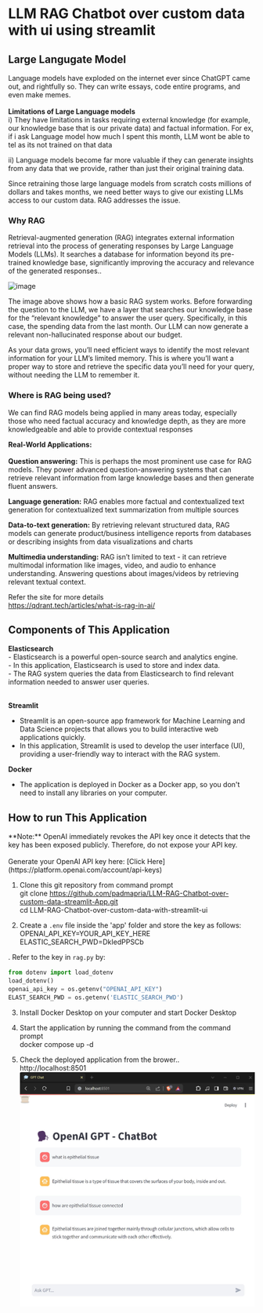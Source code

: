 # LLM RAG Chatbot over custom data with ui using streamlit

<h2> Large Langugate Model</h2> 
Language models have exploded on the internet ever since ChatGPT came out, and rightfully so. They can write essays, code entire programs, and even make memes. 
<br/>
<br/>
<b> Limitations of Large Language models </b> <br/>   
i) They have limitations in tasks requiring external knowledge (for example, our knowledge base that is our private data) and factual information. For ex, if i ask Language model how much I spent this month, LLM wont be able to tel as its not trained on that data     
      
ii)  Language models become far more valuable if they can generate insights from any data that we provide, rather than just their original training data.

Since retraining those large language models from scratch costs millions of dollars and takes months, we need better ways to give our existing LLMs access to our custom data. RAG addresses the issue. 

       
<h3> Why RAG   </h3>    
Retrieval-augmented generation (RAG) integrates external information retrieval into the process of generating responses by Large Language Models (LLMs). It searches a database for information beyond its pre-trained knowledge base, significantly improving the accuracy and relevance of the generated responses..     <br/>

![image](https://github.com/padmapria/LM-RAG-Chatbot-over-custom-data/assets/31624929/9fb2e6bd-6998-47fd-aebd-cdd8663eb673)


The image above shows how a basic RAG system works. Before forwarding the question to the LLM, we have a layer that searches our knowledge base for the “relevant knowledge” to answer the user query. Specifically, in this case, the spending data from the last month. Our LLM can now generate a relevant non-hallucinated response about our budget.   

As your data grows, you’ll need efficient ways to identify the most relevant information for your LLM’s limited memory. This is where you’ll want a proper way to store and retrieve the specific data you’ll need for your query, without needing the LLM to remember it.    

      
<h3>Where is RAG being used?</h3>    
We can find RAG models being applied in many areas today, especially those who need factual accuracy and knowledge depth, as they are more knowledgeable and able to provide contextual responses        
         
<b>Real-World Applications:</b>   
<br/>
<b>Question answering:</b> This is perhaps the most prominent use case for RAG models. They power advanced question-answering systems that can retrieve relevant information from large knowledge bases and then generate fluent answers.   

<b>Language generation:</b> RAG enables more factual and contextualized text generation for contextualized text summarization from multiple sources   

<b>Data-to-text generation:</b> By retrieving relevant structured data, RAG models can generate product/business intelligence reports from databases or describing insights from data visualizations and charts    

<b>Multimedia understanding:</b> RAG isn’t limited to text - it can retrieve multimodal information like images, video, and audio to enhance understanding. Answering questions about images/videos by retrieving relevant textual context.  

Refer the site for more details   
https://qdrant.tech/articles/what-is-rag-in-ai/

<h2> Components of This Application</h2> 
<b>Elasticsearch</b><br/>
- Elasticsearch is a powerful open-source search and analytics engine.<br/>
- In this application, Elasticsearch is used to store and index data.<br/>
- The RAG system queries the data from Elasticsearch to find relevant information needed to answer user queries.<br/>
<br/>

<b>Streamlit</b><br/>
- Streamlit is an open-source app framework for Machine Learning and Data Science projects that allows you to build interactive web applications quickly.<br/>
- In this application, Streamlit is used to develop the user interface (UI), providing a user-friendly way to interact with the RAG system.<br/>

<b>Docker</b><br/>
- The application is deployed in Docker as a Docker app, so you don't need to install any libraries on your computer.    

<h2> How to run This Application</h2> 
**Note:** OpenAI immediately revokes the API key once it detects that the key has been exposed publicly. Therefore, do not expose your API key.<br/>
<br/>
Generate your OpenAI API key here: [Click Here](https://platform.openai.com/account/api-keys)

1. Clone this git repository from command prompt<br/>
git clone https://github.com/padmapria/LLM-RAG-Chatbot-over-custom-data-streamlit-App.git    
cd LLM-RAG-Chatbot-over-custom-data-with-streamlit-ui    

2. Create a `.env` file inside the 'app' folder and store the key as follows:     
OPENAI_API_KEY=YOUR_API_KEY_HERE<br/>
ELASTIC_SEARCH_PWD=DkIedPPSCb<br/>

. Refer to the key in `rag.py` by:  
```python   
from dotenv import load_dotenv   
load_dotenv()   
openai_api_key = os.getenv("OPENAI_API_KEY")    
ELAST_SEARCH_PWD = os.getenv('ELASTIC_SEARCH_PWD')   
```
3. Install Docker Desktop on your computer and start Docker Desktop    

4. Start the application by running the command from the command prompt <br/>
docker compose up -d

5. Check the deployed application from the brower..        
http://localhost:8501 
![Example Image](chatbot.jpg)



 


